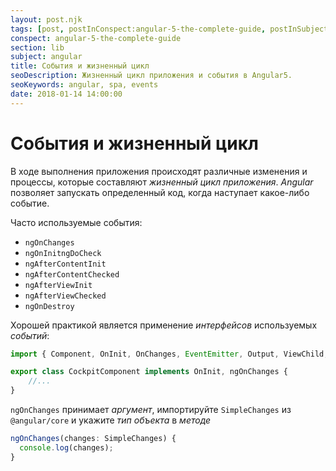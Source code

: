```yaml
---
layout: post.njk
tags: [post, postInConspect:angular-5-the-complete-guide, postInSubject:angular, postInSection:lib]
conspect: angular-5-the-complete-guide
section: lib
subject: angular
title: События и жизненный цикл
seoDescription: Жизненный цикл приложения и события в Angular5.
seoKeywords: angular, spa, events
date: 2018-01-14 14:00:00
---
```

# События и жизненный цикл

В ходе выполнения приложения происходят различные изменения и процессы, которые составляют *жизненный цикл приложения*. *Angular* позволяет запускать определенный код, когда наступает какое-либо событие.

Часто используемые события:

+ `ngOnChanges`
+ `ngOnInitngDoCheck`
+ `ngAfterContentInit`
+ `ngAfterContentChecked`
+ `ngAfterViewInit`
+ `ngAfterViewChecked`
+ `ngOnDestroy`

Хорошей практикой является применение *интерфейсов* используемых *событий*:

```typescript
import { Component, OnInit, OnChanges, EventEmitter, Output, ViewChild, ElementRef } from '@angular/core';

export class CockpitComponent implements OnInit, ngOnChanges {
    //...
}
```

`ngOnChanges` принимает *аргумент*, импортируйте `SimpleChanges` из `@angular/core` и укажите *тип объекта* в *методе*

```typescript
ngOnChanges(changes: SimpleChanges) {
  console.log(changes);
}
```